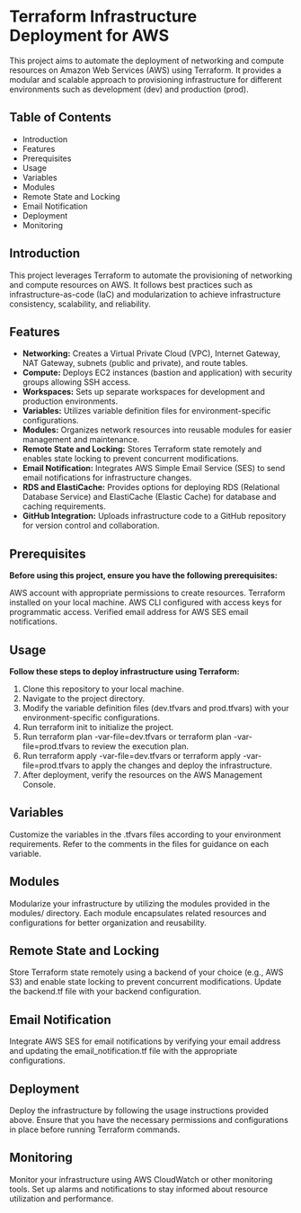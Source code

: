 # Terraform Infrastructure Deployment for AWS

This project aims to automate the deployment of networking and compute resources on Amazon Web Services (AWS) using Terraform. It provides a modular and scalable approach to provisioning infrastructure for different environments such as development (dev) and production (prod).

## Table of Contents
* Introduction
* Features
* Prerequisites
* Usage
* Variables
* Modules
* Remote State and Locking
* Email Notification
* Deployment
* Monitoring

## Introduction
This project leverages Terraform to automate the provisioning of networking and compute resources on AWS. It follows best practices such as infrastructure-as-code (IaC) and modularization to achieve infrastructure consistency, scalability, and reliability.

## Features
* **Networking:** Creates a Virtual Private Cloud (VPC), Internet Gateway, NAT Gateway, subnets (public and private), and route tables.
* **Compute:** Deploys EC2 instances (bastion and application) with security groups allowing SSH access.
* **Workspaces:** Sets up separate workspaces for development and production environments.
* **Variables:** Utilizes variable definition files for environment-specific configurations.
* **Modules:** Organizes network resources into reusable modules for easier management and maintenance.
* **Remote State and Locking:** Stores Terraform state remotely and enables state locking to prevent concurrent modifications.
* **Email Notification:** Integrates AWS Simple Email Service (SES) to send email notifications for infrastructure changes.
* **RDS and ElastiCache:** Provides options for deploying RDS (Relational Database Service) and ElastiCache (Elastic Cache) for database and caching requirements.
* **GitHub Integration:** Uploads infrastructure code to a GitHub repository for version control and collaboration.

## Prerequisites
**Before using this project, ensure you have the following prerequisites:**

AWS account with appropriate permissions to create resources.
Terraform installed on your local machine.
AWS CLI configured with access keys for programmatic access.
Verified email address for AWS SES email notifications.

## Usage
**Follow these steps to deploy infrastructure using Terraform:**

1. Clone this repository to your local machine.
2. Navigate to the project directory.
3. Modify the variable definition files (dev.tfvars and prod.tfvars) with your environment-specific configurations.
4. Run terraform init to initialize the project.
5. Run terraform plan -var-file=dev.tfvars or terraform plan -var-file=prod.tfvars to review the execution plan.
6. Run terraform apply -var-file=dev.tfvars or terraform apply -var-file=prod.tfvars to apply the changes and deploy the infrastructure.
7. After deployment, verify the resources on the AWS Management Console.

## Variables
Customize the variables in the .tfvars files according to your environment requirements. Refer to the comments in the files for guidance on each variable.

## Modules
Modularize your infrastructure by utilizing the modules provided in the modules/ directory. Each module encapsulates related resources and configurations for better organization and reusability.

## Remote State and Locking
Store Terraform state remotely using a backend of your choice (e.g., AWS S3) and enable state locking to prevent concurrent modifications. Update the backend.tf file with your backend configuration.

## Email Notification
Integrate AWS SES for email notifications by verifying your email address and updating the email_notification.tf file with the appropriate configurations.

## Deployment
Deploy the infrastructure by following the usage instructions provided above. Ensure that you have the necessary permissions and configurations in place before running Terraform commands.

## Monitoring
Monitor your infrastructure using AWS CloudWatch or other monitoring tools. Set up alarms and notifications to stay informed about resource utilization and performance.
